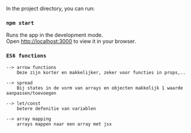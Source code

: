 
In the project directory, you can run:
### `npm start`
 Runs the app in the development mode.\
 Open [http://localhost:3000](http://localhost:3000) to view it in your browser.


### `ES6 functions`
    --> arrow functions
        Deze zijn korter en makkelijker, zeker voor functies in props,..

    --> spread 
        Bij states in de vorm van arrays en objecten makkelijk 1 waarde aanpassen/toevoegen

    --> let/const
        betere defenitie van variablen

    --> array mapping
        arrays mappen naar een array met jsx 






